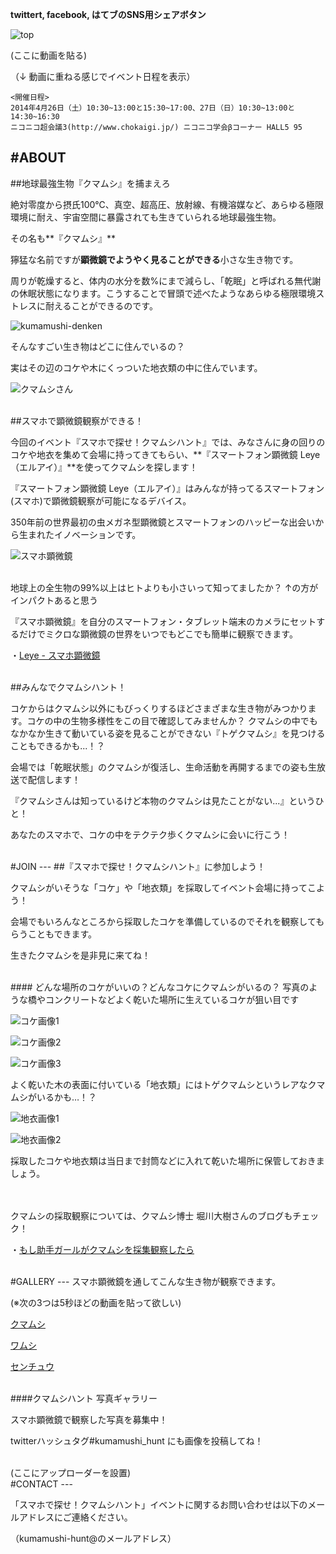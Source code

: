 **twittert, facebook, はてブのSNS用シェアボタン**

![top](https://dl.dropboxusercontent.com/u/19203409/toppic.png)

(ここに動画を貼る)

（↓ 動画に重ねる感じでイベント日程を表示）

```
<開催日程>
2014年4月26日（土）10:30~13:00と15:30~17:00、27日（日）10:30~13:00と14:30~16:30
ニコニコ超会議3(http://www.chokaigi.jp/) ニコニコ学会βコーナー HALL5 95
```

#ABOUT
---

##地球最強生物『クマムシ』を捕まえろ


絶対零度から摂氏100℃、真空、超高圧、放射線、有機溶媒など、あらゆる極限環境に耐え、宇宙空間に暴露されても生きていられる地球最強生物。

その名も**『クマムシ』**

獰猛な名前ですが**顕微鏡でようやく見ることができる**小さな生き物です。

周りが乾燥すると、体内の水分を数%にまで減らし、「乾眠」と呼ばれる無代謝の休眠状態になります。こうすることで冒頭で述べたようなあらゆる極限環境ストレスに耐えることができるのです。

![kumamushi-denken](https://dl.dropboxusercontent.com/u/19203409/kumamushi-hunt/kumamushi-denken.tiff)

そんなすごい生き物はどこに住んでいるの？

実はその辺のコケや木にくっついた地衣類の中に住んでいます。

![クマムシさん](https://dl.dropboxusercontent.com/u/19203409/aboutKumamushi.gif)

<br>
##スマホで顕微鏡観察ができる！

今回のイベント『スマホで探せ！クマムシハント』では、みなさんに身の回りのコケや地衣を集めて会場に持ってきてもらい、**『スマートフォン顕微鏡 Leye（エルアイ）』**を使ってクマムシを探します！

『スマートフォン顕微鏡 Leye（エルアイ）』はみんなが持ってるスマートフォン(スマホ)で顕微鏡観察が可能になるデバイス。

350年前の世界最初の虫メガネ型顕微鏡とスマートフォンのハッピーな出会いから生まれたイノベーションです。

![スマホ顕微鏡](https://dl.dropboxusercontent.com/u/19203409/smart-microscope.jpg)

<br>
地球上の全生物の99%以上はヒトよりも小さいって知ってましたか？
↑の方がインパクトあると思う

『スマホ顕微鏡』を自分のスマートフォン・タブレット端末のカメラにセットするだけでミクロな顕微鏡の世界をいつでもどこでも簡単に観察できます。

・[Leye - スマホ顕微鏡](http://leye.jp/)

<br>
##みんなでクマムシハント！

コケからはクマムシ以外にもびっくりするほどさまざまな生き物がみつかります。コケの中の生物多様性をこの目で確認してみませんか？
クマムシの中でもなかなか生きて動いている姿を見ることができない『トゲクマムシ』を見つけることもできるかも...！？

会場では「乾眠状態」のクマムシが復活し、生命活動を再開するまでの姿も生放送で配信します！

『クマムシさんは知っているけど本物のクマムシは見たことがない...』というひと！

あなたのスマホで、コケの中をテクテク歩くクマムシに会いに行こう！


<br>
#JOIN
---
##『スマホで探せ！クマムシハント』に参加しよう！

クマムシがいそうな「コケ」や「地衣類」を採取してイベント会場に持ってこよう！

会場でもいろんなところから採取したコケを準備しているのでそれを観察してもらうこともできます。

生きたクマムシを是非見に来てね！

<br>
#### どんな場所のコケがいいの？どんなコケにクマムシがいるの？
写真のような橋やコンクリートなどよく乾いた場所に生えているコケが狙い目です

![コケ画像1](https://dl.dropboxusercontent.com/u/19203409/koke_pic/koke1.jpg)

![コケ画像2](https://dl.dropboxusercontent.com/u/19203409/koke_pic/koke2.jpg)

![コケ画像3](https://dl.dropboxusercontent.com/u/19203409/koke_pic/koke3.jpg)

よく乾いた木の表面に付いている「地衣類」にはトゲクマムシというレアなクマムシがいるかも…！？

![地衣画像1](https://dl.dropboxusercontent.com/u/19203409/koke_pic/chii1.jpg)

![地衣画像2](https://dl.dropboxusercontent.com/u/19203409/koke_pic/chii2.jpg)

採取したコケや地衣類は当日まで封筒などに入れて乾いた場所に保管しておきましょう。


<br><br>
クマムシの採取観察については、クマムシ博士 堀川大樹さんのブログもチェック！

・[もし助手ガールがクマムシを採集観察したら](http://horikawad.hatenadiary.com/entry/20110527/1306456375)

<br>
#GALLERY
---
スマホ顕微鏡を通してこんな生き物が観察できます。

(※次の3つは5秒ほどの動画を貼って欲しい)

[クマムシ](https://dl.dropboxusercontent.com/u/19203409/gallery/kumamushi.mov)

[ワムシ](https://dl.dropboxusercontent.com/u/19203409/gallery/wamushi.mov)

[センチュウ](https://dl.dropboxusercontent.com/u/19203409/gallery/sentyu.mov)

<br>
####クマムシハント 写真ギャラリー

スマホ顕微鏡で観察した写真を募集中！

twitterハッシュタグ\#kumamushi_hunt にも画像を投稿してね！

<br>
(ここにアップローダーを設置)


<br>
#CONTACT
---

「スマホで探せ！クマムシハント」イベントに関するお問い合わせは以下のメールアドレスにご連絡ください。

（kumamushi-hunt@のメールアドレス）

